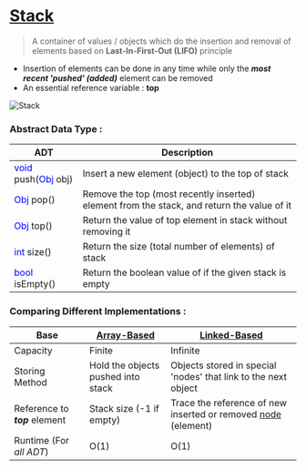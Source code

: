 # [Stack](https://github.com/GohEeEn/Data-Structures-and-Algorithms/tree/master/Java/Stack)

> A container of values / objects which do the insertion and removal of elements based on **Last-In-First-Out (LIFO)** principle

* Insertion of elements can be done in any time while only the ***most recent 'pushed' (added)*** element can be removed
* An essential reference variable : **top**

![Stack](https://proxy.duckduckgo.com/iu/?u=https%3A%2F%2Fwww.studytonight.com%2Fdata-structures%2Fimages%2Fstack-data-structure.png&f=1)

### Abstract Data Type :
ADT  |   Description
--------------------|-----------------
<span style="color:blue;">void</span> push(<span style="color:blue;">Obj</span> obj) | Insert a new element (object) to the top of stack
<span style="color:blue;">Obj</span> pop() | Remove the top (most recently inserted) element from the stack, and return the value of it
<span style="color:blue;">Obj</span> top() | Return the value of top element in stack without removing it
<span style="color:blue;">int</span> size()| Return the size (total number of elements) of stack
<span style="color:blue;">bool</span> isEmpty()| Return the boolean value of if the given stack is empty

### Comparing Different Implementations :

Base | [Array-Based](https://github.com/GohEeEn/Data-Structures-and-Algorithms/blob/master/Java/Stack/ArrayStack.java)    | [Linked-Based](https://github.com/GohEeEn/Data-Structures-and-Algorithms/blob/master/Java/Stack/LinkedStack.java)
---------|---------------|--------------
Capacity | Finite   | Infinite
Storing Method | Hold the objects pushed into stack | Objects stored in special 'nodes' that link to the next object
Reference to ***top*** element | Stack size (-1 if empty) | Trace the reference of new inserted or removed [node](https://github.com/GohEeEn/Data-Structures-and-Algorithms/blob/master/Java/Stack/Node.java) (element)
Runtime (For *all ADT*) | O(1)  | O(1)

